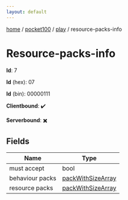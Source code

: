```yaml
---
layout: default
---
```


[home](/)  /  [pocket100](/protocol/pocket100)  /  [play](/protocol/pocket100/play)  /  resource-packs-info

# Resource-packs-info

**Id**: 7

**Id** (hex): 07

**Id** (bin): 00000111

**Clientbound**: ✔️

**Serverbound**: ✖️

## Fields

Name | Type
---|---
must accept | bool
behaviour packs | [packWithSizeArray](/protocol/pocket100/arrays)
resource packs | [packWithSizeArray](/protocol/pocket100/arrays)

